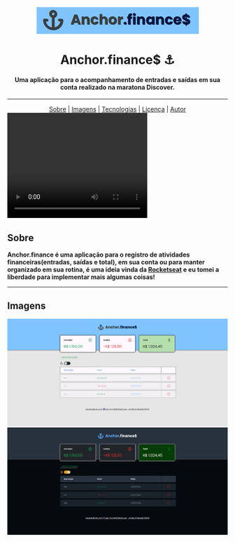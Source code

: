 <div align="center">
    <img src="github/../.github/logo.png">
</div>

<h1 align="center">Anchor.finance$ ⚓</h1>
<h4 align="center">Uma aplicação para o acompanhamento de entradas e saídas em sua conta realizado na maratona Discover.</h4>

---

<div align="center">
    <a href="#sobre">Sobre</a> |
    <a href="#imagens">Imagens</a> |
    <a href="#tecnologias">Tecnologias</a> |
    <a href="#licença">Licença</a> |
    <a href="#autor">Autor</a>
</div>

<video width="320" height="240" autoplay>
  <source src="github/Anchor.finance - mobile.mp4" type="video/mp4">
Your browser does not support the video tag.
</video>

## Sobre
**Anchor.finance é uma aplicação para o registro de atividades financeiras(entradas, saídas e total), em sua conta ou para manter organizado em sua rotina, é uma ideia vinda da [Rocketseat](https://github.com/rocketseat-education/maratona-discover-01) e eu tomei a liberdade para implementar mais algumas coisas!**

---

## Imagens

<img src="github/../.github/light-mode.png">
<img src="github/../.github/dark-mode.png">